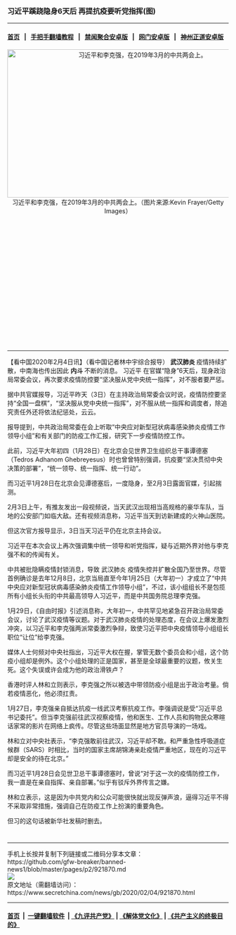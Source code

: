 ### 习近平蹊跷隐身6天后 再提抗疫要听党指挥(图)
------------------------

#### [首页](https://github.com/gfw-breaker/banned-news1/blob/master/README.md) &nbsp;&nbsp;|&nbsp;&nbsp; [手把手翻墙教程](https://github.com/gfw-breaker/guides/wiki) &nbsp;&nbsp;|&nbsp;&nbsp; [禁闻聚合安卓版](https://github.com/gfw-breaker/bn-android) &nbsp;&nbsp;|&nbsp;&nbsp; [网门安卓版](https://github.com/oGate2/oGate) &nbsp;&nbsp;|&nbsp;&nbsp; [神州正道安卓版](https://github.com/SzzdOgate/update) 



<div class="article_right" style="fone-color:#000">
 <p style="text-align: center;">
  <img alt="习近平和李克强，在2019年3月的中共两会上。" src="https://img2.secretchina.com/pic/2019/9-27/p2527082a764969556-ss.jpg" style="height:337px; width:600px"/>
  <br>
   习近平和李克强，在2019年3月的中共两会上。（图片来源:Kevin Frayer/Getty Images）
   <span id="hideid" name="hideid" style="color:red;display:none;">
    <span href="https://www.secretchina.com">
    </span>
   </span>
  </br>
 </p>
 <div id="txt-mid1-t21-2017">
  <ins class="adsbygoogle" data-ad-client="ca-pub-1276641434651360" data-ad-slot="2451032099" style="display:inline-block;width:336px;height:280px">
  </ins>
  

---


  </div>
 </div>
 <p>
  【看中国2020年2月4日讯】（看中国记者林中宇综合报导）
  <strong>
   武汉肺炎
  </strong>
  疫情持续扩散，中南海也传出因此
  <strong>
   内斗
  </strong>
  不断的消息。
  <span href="https://www.secretchina.com/news/gb/tag/习近平" target="_blank">
   习近平
  </span>
  在官媒“隐身”6天后，现身政治局常委会议，再次要求疫情防控要“坚决服从党中央统一指挥”，对不服者要严惩。
  <span id="hideid" name="hideid" style="color:red;display:none;">
   <span href="https://www.secretchina.com">
   </span>
  </span>
 </p>
 <p>
  据中共官媒报导，习近平昨天（3日）在主持政治局常委会议时说，疫情防控要坚持“全国一盘棋”，“坚决服从党中央统一指挥”，对不服从统一指挥和调度者，除追究责任外还将依法纪惩处，云云。
 </p>
 <p>
  报导提到，中共政治局常委在会上听取“中央应对新型冠状病毒感染肺炎疫情工作领导小组”和有关部门的防疫工作汇报，研究下一步疫情防控工作。
 </p>
 <p>
  此前，习近平大年初四（1月28日）在北京会见世界卫生组织总干事谭德塞（Tedros Adhanom Ghebreyesus）时也曾曾特别强调，抗疫要“坚决贯彻中央决策的部署”，“统一领导、统一指挥、统一行动”。
 </p>
 <p>
  而习近平1月28日在北京会见谭德塞后，一度隐身，至2月3日露面官媒，引起揣测。
 </p>
 <p>
  2月3日上午，有推友发出一段视频说，当天武汉出现相当高规格的豪华车队，当地的公安部门如临大敌。还有视频消息称，习近平当天到访新建成的火神山医院。
 </p>
 <p>
  但这次官方报导显示，3日当天习近平仍在北京主持会议。
 </p>
 <p>
  习近平在本次会议上再次强调集中统一领导和听党指挥，疑与近期外界对他与李克强不和的传闻有关。
 </p>
 <p>
  中共被批隐瞒疫情封锁消息，导致
  <span href="https://www.secretchina.com/news/gb/tag/武汉肺炎" target="_blank">
   武汉肺炎
  </span>
  疫情失控并扩散全国乃至世界。尽管首例确诊是去年12月8日，北京当局直至今年1月25日（大年初一）才成立了“中共中央应对新型冠状病毒感染肺炎疫情工作领导小组”，不过，该小组组长不是包揽所有小组长头衔的中共最高领导人习近平，而是中共国务院总理李克强。
 </p>
 <p>
  1月29日，《自由时报》引述消息称，大年初一，中共罕见地紧急召开政治局常委会议，讨论了武汉疫情等议题。对于武汉肺炎疫情的处理态度，在会议上爆发激烈冲突，以习近平和李克强两派常委激烈争辩，致使习近平把中央疫情领导小组组长职位“让位”给李克强。
 </p>
 <p>
  媒体人士何频对中央社指出，习近平大权在握，掌管无数个委员会和小组，这个防疫小组却是例外。这个小组处理的正是国家，甚至是全球最重要的议题，攸关生死。这个失误或许会成为他的政治滑铁卢？
 </p>
 <p>
  香港时评人林和立则表示，李克强之所以被选中带领防疫小组是出于政治考量。倘若疫情恶化，他必须扛责。
 </p>
 <p>
  1月27日，李克强亲自抵达抗疫一线武汉考察抗疫工作。李强调说是受“习近平总书记委托”。但当李克强前往武汉视察疫情，他和医生、工作人员和购物民众寒暄话家常的影片在网络上疯传。尽管这些场面显然是地方官员导演的一场戏。
 </p>
 <p>
  林和立对中央社表示，“李克强敢前往武汉，习近平却不敢。和严重急性呼吸道症候群（SARS）时相比，当时的国家主席胡锦涛亲赴疫情严重地区，现在的习近平却是安全的待在北京。”
 </p>
 <p>
  而习近平1月28日会见世卫总干事谭德塞时，曾说“对于这一次的疫情防控工作，我一直是在亲自指挥、亲自部署。”似乎有驳斥外界传言之嫌。
 </p>
 <p>
  林和立表示，这是因为中共党内和公众可能很快就出现反弹声浪，逼得习近平不得不采取非常措施，强调自己在防疫工作上扮演的重要角色。
 </p>
 <p>
  但习的这句话被新华社发稿时删去。
  <center>
   <div>
    <div id="txt-mid2-t22-2017" style="display: block;  max-height: 351px;  overflow: hidden;">
     <div id="SC-21xxx">
     </div>
     <ins class="adsbygoogle" data-ad-client="ca-pub-1276641434651360" data-ad-format="auto" data-ad-slot="4301710469" data-full-width-responsive="true" style="display:block">
     </ins>
    </div>
   </div>
  </center>
  <div style="padding-top:12px;">
  </div>
 </p>
</div>

<hr/>
手机上长按并复制下列链接或二维码分享本文章：<br/>
https://github.com/gfw-breaker/banned-news1/blob/master/pages/p2/921870.md <br/>
<a href='https://github.com/gfw-breaker/banned-news1/blob/master/pages/p2/921870.md'><img src='https://github.com/gfw-breaker/banned-news1/blob/master/pages/p2/921870.md.png'/></a> <br/>
原文地址（需翻墙访问）：https://www.secretchina.com/news/gb/2020/02/04/921870.html


------------------------
#### [首页](https://github.com/gfw-breaker/banned-news1/blob/master/README.md) &nbsp;|&nbsp; [一键翻墙软件](https://github.com/gfw-breaker/nogfw/blob/master/README.md) &nbsp;| [《九评共产党》](https://github.com/gfw-breaker/9ping.md/blob/master/README.md#九评之一评共产党是什么) | [《解体党文化》](https://github.com/gfw-breaker/jtdwh.md/blob/master/README.md) | [《共产主义的终极目的》](https://github.com/gfw-breaker/gczydzjmd.md/blob/master/README.md)


<img src='http://gfw-breaker.win/banned-news/pages/p2/921870.md' width='0px' height='0px'/>